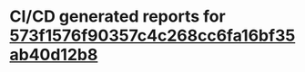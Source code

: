 # CI/CD generated reports for [573f1576f90357c4c268cc6fa16bf35ab40d12b8](https://github.com/hydephp/develop/commit/573f1576f90357c4c268cc6fa16bf35ab40d12b8)
